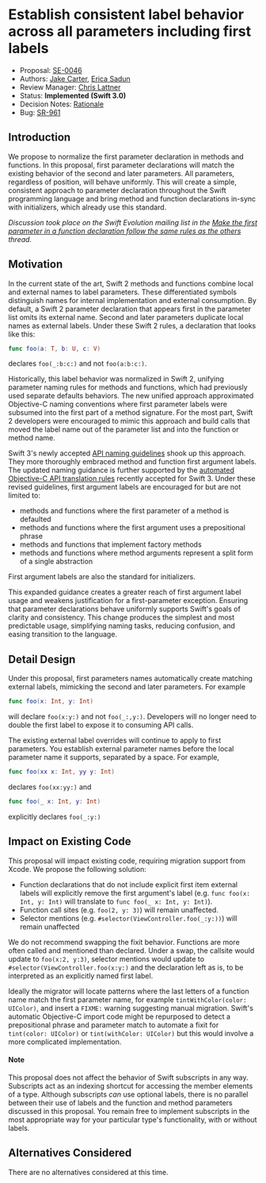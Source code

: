 # Establish consistent label behavior across all parameters including first labels

* Proposal: [SE-0046](0046-first-label.md)
* Authors: [Jake Carter](https://github.com/JakeCarter), [Erica Sadun](https://github.com/erica)
* Review Manager: [Chris Lattner](https://github.com/lattner)
* Status: **Implemented (Swift 3.0)**
* Decision Notes: [Rationale](https://forums.swift.org/t/accepted-se-0046-establish-consistent-label-behavior-across-all-parameters-including-first-labels/1834)
* Bug: [SR-961](https://bugs.swift.org/browse/SR-961)

## Introduction
We propose to normalize the first parameter declaration in methods 
and functions. In this proposal, first parameter declarations will match
the existing behavior of the second and later parameters.
All parameters, regardless of position, will behave
uniformly. This will create a simple, consistent approach to parameter
declaration throughout the Swift programming language and bring 
method and function declarations in-sync with initializers, which
already use this standard.

*Discussion took place on the Swift Evolution mailing list in the [Make the first parameter in a function declaration follow the same rules as the others](https://forums.swift.org/t/pitch-make-the-first-parameter-in-a-function-declaration-follow-the-same-rules-as-the-others/1734) thread.*

## Motivation
In the current state of the art, Swift 2 methods and functions combine local and external names to
label parameters. These differentiated symbols distinguish names for internal implementation and 
external consumption. By default, 
a Swift 2 parameter declaration that appears first in the parameter list
omits its external name. Second and later parameters
duplicate local names as external labels. Under these Swift 2 rules, a declaration that looks like this:

```swift
func foo(a: T, b: U, c: V)
```
declares `foo(_:b:c:)` and not `foo(a:b:c:)`.

Historically, this label behavior was normalized in Swift 2, unifying parameter naming rules for
methods and functions, which had previously used separate defaults behaviors. 
The new unified approach approximated Objective-C naming conventions where 
first parameter labels were subsumed into the first part of a method signature.
For the most part, Swift 2 developers were encouraged to mimic this approach and build calls
that moved the label name out of the parameter list and into the function or method name.

Swift 3's newly accepted [API naming guidelines](https://swift.org/documentation/api-design-guidelines/) 
shook up this approach. They more thoroughly embraced method and function first argument labels.  The updated naming guidance is further supported by the [automated Objective-C API translation rules](0005-objective-c-name-translation.md)
recently accepted for Swift 3. Under these revised guidelines, first argument labels are encouraged for 
but are not limited to:

* methods and functions where the first parameter of a method is defaulted
* methods and functions where the first argument uses a prepositional phrase
* methods and functions that implement factory methods
* methods and functions where method arguments represent a split form of a single abstraction

First argument labels are also the standard for initializers.
 
This expanded guidance creates a greater reach of first argument label usage and
weakens justification for a first-parameter exception. 
Ensuring that parameter declarations behave uniformly supports Swift's goals
of clarity and consistency. This change produces the simplest and most predictable usage,
simplifying naming tasks, reducing confusion, and easing transition to the language.

## Detail Design

Under this proposal, first parameters names automatically create 
matching external labels, mimicking the second and later parameters. For example

```swift
func foo(x: Int, y: Int) 
```

will declare `foo(x:y:)` and not `foo(_:,y:)`. Developers will no longer need to
double the first label to expose it to consuming API calls.

The existing external label overrides will continue to
apply to first parameters. You establish
external parameter names before the local parameter name it
supports, separated by a space. For example,

```swift
func foo(xx x: Int, yy y: Int)
```

declares `foo(xx:yy:)` and 

```swift
func foo(_ x: Int, y: Int)
```

explicitly declares `foo(_:y:)`

## Impact on Existing Code

This proposal will impact existing code, requiring migration support from Xcode. We propose the following solution:

* Function declarations that do not include explicit first item external labels will explicitly remove the first argument's label (e.g. `func foo(x: Int, y: Int)` will translate to `func foo(_ x: Int, y: Int)`).
* Function call sites (e.g. `foo(2, y: 3)`) will remain unaffected.
* Selector mentions (e.g. `#selector(ViewController.foo(_:y:))`) will remain unaffected
 
We do not recommend swapping the fixit behavior. Functions are more often called and mentioned than declared. Under a swap, the callsite would update to `foo(x:2, y:3)`, selector mentions would update to `#selector(ViewController.foo(x:y:)`  and the declaration left as is, to be interpreted as an explicitly named first label.

Ideally the migrator will locate patterns where the last letters of a function name match the first parameter name, for example `tintWithColor(color: UIColor)`, and insert a `FIXME:` warning suggesting manual migration. Swift's automatic Objective-C import code might be repurposed to detect a prepositional phrase and parameter match to automate a fixit for `tint(color: UIColor)` or `tint(withColor: UIColor)` but this would involve a more complicated implementation.

#### Note

This proposal does not affect the behavior of Swift subscripts in any way.  Subscripts act
as an indexing shortcut for accessing the member elements of a type. Although subscripts
*can* use optional labels, there is no parallel between their use of labels and the function
and method parameters discussed in this proposal. You remain free to implement 
subscripts in the most appropriate way for your particular type's functionality,
with or without labels.

## Alternatives Considered

There are no alternatives considered at this time.
